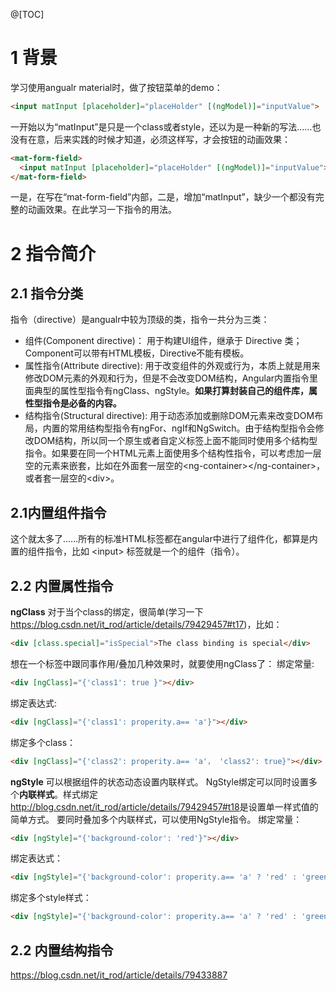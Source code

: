 ﻿@[TOC]
# 1 背景
学习使用angualr material时，做了按钮菜单的demo：
```html
<input matInput [placeholder]="placeHolder" [(ngModel)]="inputValue">
```
一开始以为“matInput”是只是一个class或者style，还以为是一种新的写法……也没有在意，后来实践的时候才知道，必须这样写，才会按钮的动画效果：
```html
<mat-form-field>
  <input matInput [placeholder]="placeHolder" [(ngModel)]="inputValue">
</mat-form-field>
```
一是，在写在“mat-form-field”内部，二是，增加“matInput”，缺少一个都没有完整的动画效果。在此学习一下指令的用法。
# 2 指令简介
## 2.1 指令分类
指令（directive）是angualr中较为顶级的类，指令一共分为三类：
* 组件(Component directive)：
用于构建UI组件，继承于 Directive 类；Component可以带有HTML模板，Directive不能有模板。
* 属性指令(Attribute directive): 
用于改变组件的外观或行为，本质上就是用来修改DOM元素的外观和行为，但是不会改变DOM结构，Angular内置指令里面典型的属性型指令有ngClass、ngStyle。**如果打算封装自己的组件库，属性型指令是必备的内容。**
* 结构指令(Structural directive): 
用于动态添加或删除DOM元素来改变DOM布局，内置的常用结构型指令有ngFor、ngIf和NgSwitch。由于结构型指令会修改DOM结构，所以同一个原生或者自定义标签上面不能同时使用多个结构型指令。如果要在同一个HTML元素上面使用多个结构性指令，可以考虑加一层空的元素来嵌套，比如在外面套一层空的\<ng-container\>\</ng-container\>，或者套一层空的\<div\>。
## 2.1内置组件指令
这个就太多了……所有的标准HTML标签都在angular中进行了组件化，都算是内置的组件指令，比如 \<input\> 标签就是一个的组件（指令）。
## 2.2 内置属性指令
**ngClass**
对于当个class的绑定，很简单(学习一下<https://blog.csdn.net/it_rod/article/details/79429457#t17>)，比如：
```html
<div [class.special]="isSpecial">The class binding is special</div>
```
想在一个标签中跟同事作用/叠加几种效果时，就要使用ngClass了：
绑定常量:
```html
<div [ngClass]="{'class1': true }"></div>
```
绑定表达式:
```html
<div [ngClass]="{'class1': properity.a== 'a'}"></div>
```
绑定多个class：
```html
<div [ngClass]="{'class2': properity.a== 'a'， 'class2': true}"></div>
```
**ngStyle**
可以根据组件的状态动态设置内联样式。 NgStyle绑定可以同时设置多个**内联样式**。样式绑定<http://blog.csdn.net/it_rod/article/details/79429457#t18>是设置单一样式值的简单方式。
要同时叠加多个内联样式，可以使用NgStyle指令。
绑定常量：
```html
<div [ngStyle]="{'background-color': 'red'}"></div>
```
绑定表达式：
```html
<div [ngStyle]="{'background-color': properity.a== 'a' ? 'red' : 'green'}">
```
绑定多个style样式：
```html
<div [ngStyle]="{'background-color': properity.a== 'a' ? 'red' : 'green'， 'color': ‘black’}">
```
## 2.2 内置结构指令
<https://blog.csdn.net/it_rod/article/details/79433887>
